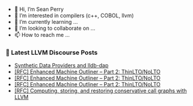 - 👋 Hi, I’m Sean Perry
- 👀 I’m interested in compilers (c++, COBOL, llvm)
- 🌱 I’m currently learning ...
- 💞️ I’m looking to collaborate on ...
- 📫 How to reach me ...

<!---
s66perry/s66perry is a ✨ special ✨ repository because its `README.md` (this file) appears on your GitHub profile.
You can click the Preview link to take a look at your changes.
--->
### 📕 Latest LLVM Discourse Posts

<!-- DISCOURSE-LLVM:START -->
- [Synthetic Data Providers and lldb-dap](https://discourse.llvm.org/t/synthetic-data-providers-and-lldb-dap/82768#post_9)
- [[RFC] Enhanced Machine Outliner – Part 2: ThinLTO/NoLTO](https://discourse.llvm.org/t/rfc-enhanced-machine-outliner-part-2-thinlto-nolto/78753?page=2#post_23)
- [[RFC] Enhanced Machine Outliner – Part 2: ThinLTO/NoLTO](https://discourse.llvm.org/t/rfc-enhanced-machine-outliner-part-2-thinlto-nolto/78753?page=2#post_22)
- [[RFC] Enhanced Machine Outliner – Part 2: ThinLTO/NoLTO](https://discourse.llvm.org/t/rfc-enhanced-machine-outliner-part-2-thinlto-nolto/78753?page=2#post_21)
- [[RFC] Computing, storing, and restoring conservative call graphs with LLVM](https://discourse.llvm.org/t/rfc-computing-storing-and-restoring-conservative-call-graphs-with-llvm/58446#post_4)
<!-- DISCOURSE-LLVM:END -->
